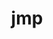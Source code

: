 ---
layout: default
permalink: /jmp/
title: jmp
description: 
nav: false
redirect_to: /assets/pdf/heath_jmp.pdf
---